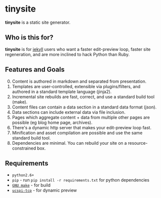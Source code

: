 # tinysite

**tinysite** is a static site generator.

## Who is this for?

**tinysite** is for [jekyll](https://github.com/jekyll/jekyll) users who want a faster edit-preview loop, faster site regeneration, and are more inclined to hack Python than Ruby.

## Features and Goals

0. Content is authored in markdown and separated from presentation.
0. Templates are user-controlled, extensible via plugins/filters, and authored in a standard template language (jinja2).
0. Incremental site rebuilds are fast, correct, and use a standard build tool (make).
0. Content files can contain a data section in a standard data format (json).
0. Data sections can include external data via file inclusion.
0. Pages which aggregate content + data from multiple other pages are possible (eg blog home page, archives).
0. There's a dynamic http server that makes your edit-preview loop fast.
0. Minification and asset compilation are possible and use the same standard build tool.
0. Dependencies are minimal. You can rebuild your site on a resource-constrained box.

## Requirements

- `python2.6+`
- `pip` - run `pip install -r requirements.txt` for python dependencies
- [`GNU make`](https://www.gnu.org/software/make/) - for build
- [`ucspi-tcp`](http://cr.yp.to/ucspi-tcp.html) - for dynamic preview

